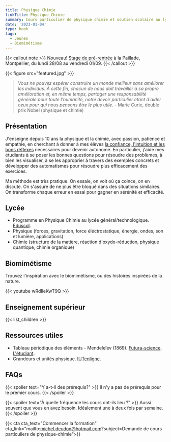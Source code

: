 ```yaml
---
title: Physique Chimie
linkTitle: Physique-Chimie
summary: Cours particulier de physique chimie et soutien scolaire au lycée à Montpellier. Formation sur l'observation de la Terre en master/doctorat.
date: '2023-01-04'
type: book
tags:
  - Jeunes
  - Biomimétisme
---
```


{{< callout note >}}
Nouveau! <a href="https://www.mtpcours.fr/en/p/stage-maths-montpellier/">Stage de pré-rentrée</a> à la Paillade, Montpellier, du lundi 28/08 au vendredi 01/09.
{{< /callout >}}

{{< figure src="featured.jpg" >}}

> <i> Vous ne pouvez espérer construire un monde meilleur sans améliorer les individus. À cette fin, chacun de nous doit travailler à sa propre amélioration et, en même temps, partager une responsabilité générale pour toute l'humanité, notre devoir particulier étant d'aider ceux pour qui nous pensons être le plus utile. </i> - Marie Curie, double prix Nobel (physique et chimie)

## Présentation

J'enseigne depuis 10 ans la physique et la chimie, avec passion, patience et empathie, en cherchant à donner à mes élèves [la confiance, l'intuition et les bons réflexes](https://www.mtpcours.fr/p/mathematics/) nécessaires pour devenir autonome. En particulier, j'aide mes étudiants à se poser les bonnes questions pour résoudre des problèmes, à bien les visualiser, à se les approprier à travers des exemples concrets et développer des automatismes pour résoudre plus efficacement des exercices.

Ma méthode est très pratique. On essaie, on voit où ça coince, on en discute. On s'assure de ne plus être bloqué dans des situations similaires. On transforme chaque erreur en essai pour gagner en sérénité et efficacité.

## Lycée

- Programme en Physique Chimie au lycée général/technologique. [Eduscol](https://eduscol.education.fr/1648/programmes-et-ressources-en-physique-chimie-voie-gt).
- Physique (forces, gravitation, force éléctrostatique, énergie, ondes, son et lumière, applications)
- Chimie (structure de la matière, réaction d'oxydo-réduction, physique quantique, chimie organique)

## Biomimétisme

Trouvez l'inspiration avec le biomimétisme, ou des histoires inspirées de la nature. 

{{< youtube wRdIleKwT9Q >}}

## Enseignement supérieur

{{< list_children >}}

## Ressources utiles
- Tableau périodique des éléments - Mendeleïev (1869). [Futura-science](https://cdn.futura-sciences.com/cdn-cgi/image/width=1000,quality=60,format=auto/sources/images/tableau-de-Mendeleiev.jpg). [L'étudiant](https://www.letudiant.fr/college/methodologie-college/article/tableau-periodique-des-elements-introduction-et-repertoire.html).
- Grandeurs et unités physique. [IUTenligne](https://public.iutenligne.net/mecanique/mecanique-du-solide/charbonnieras/mecanique/3.2.Img1.png).

## FAQs

{{< spoiler text="Y a-t-il des prérequis?" >}}
Il n'y a pas de prérequis pour le premier cours.
{{< /spoiler >}}

{{< spoiler text="À quelle fréquence les cours ont-ils lieu ?" >}}
Aussi souvent que vous en avez besoin. Idéalement une à deux fois par semaine.
{{< /spoiler >}}

{{< cta cta_text="Commencer la formation" cta_link="mailto:michel.deudon@hotmail.com?subject=Demande de cours particuliers de physique-chimie">}}